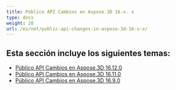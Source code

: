 ```yaml
---
title: Público API Cambios en Aspose.3D 16.x. x
type: docs
weight: 20
url: /es/net/public-api-changes-in-aspose-3d-16-x-x/
---
```

##  **Esta sección incluye los siguientes temas:**
- [Público API Cambios en Aspose.3D 16.12.0](/3d/es/net/public-api-changes-in-aspose-3d-16-12-0-html/)
- [Público API Cambios en Aspose.3D 16.11.0](/3d/es/net/public-api-changes-in-aspose-3d-16-11-0-html/)
- [Público API Cambios en Aspose.3D 16.9.0](/3d/es/net/public-api-changes-in-aspose-3d-16-9-0-html/)

